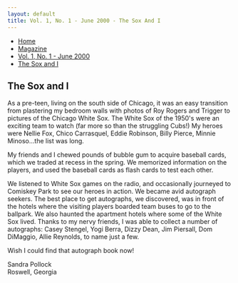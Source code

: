 ```yaml
---
layout: default
title: Vol. 1, No. 1 - June 2000 - The Sox And I
---
```

<nav class="breadcrumb" aria-label="breadcrumbs">
  <ul>
    <li><a href="{{ site.url }}{{ site.baseurl }}/index.html">Home</a></li>
    <li><a href="../magazine.html">Magazine</a></li>
    <li><a href="bi_vol_1_no_1_home.html">Vol. 1, No. 1 - June 2000</a></li>
    <li class="is-active"><a href="#" aria-current="page">The Sox and I</a></li>
  </ul>
</nav>

<section class="storycontent">
  <h1>The Sox and I</h1>
  <p>
    As a pre-teen, living on the south side of Chicago, it was an easy transition from plastering my bedroom walls with photos of Roy Rogers and Trigger to pictures of the Chicago White Sox. The White Sox of the 1950's were an exciting team to watch (far more so than the struggling Cubs!) My heroes were Nellie Fox, Chico Carrasquel, Eddie Robinson, Billy Pierce, Minnie Minoso...the list was long.
  </p>

  <p>
    My friends and I chewed pounds of bubble gum to acquire baseball cards, which we traded at recess in the spring. We memorized information on the players, and used the baseball cards as flash cards to test each other.
  </p>

  <p>
    We listened to White Sox games on the radio, and occasionally journeyed to Comiskey Park to see our heroes in action. We became avid autograph seekers. The best place to get autographs, we discovered, was in front of the hotels where the visiting players boarded team buses to go to the ballpark. We also haunted the apartment hotels where some of the White Sox lived. Thanks to my nervy friends, I was able to collect a number of autographs: Casey Stengel, Yogi Berra, Dizzy Dean, Jim Piersall, Dom DiMaggio, Allie Reynolds, to name just a few.
  </p>

  <p>
    Wish I could find that autograph book now!
  </p>

  <p>
    Sandra Pollock<br />
    Roswell, Georgia
  </p>
</section>